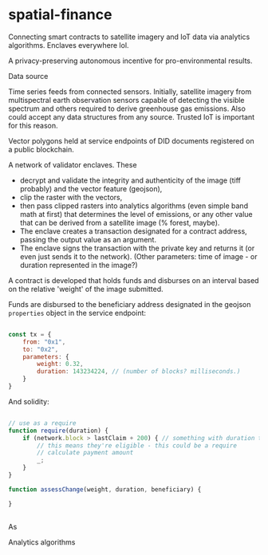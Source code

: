 # spatial-finance

Connecting smart contracts to satellite imagery and IoT data via analytics algorithms. Enclaves everywhere lol. 

A privacy-preserving autonomous incentive for pro-environmental results. 


Data source

Time series feeds from connected sensors. Initially, satellite imagery from multispectral earth observation sensors capable of detecting the visible spectrum and others required to derive greenhouse gas emissions. Also could accept any data structures from any source. Trusted IoT is important for this reason.

Vector polygons held at service endpoints of DID documents registered on a public blockchain.

A network of validator enclaves. These 
- decrypt and validate the integrity and authenticity of the image (tiff probably) and the vector feature (geojson), 
- clip the raster with the vectors, 
- then pass clipped rasters into analytics algorithms (even simple band math at first) that determines the level of emissions, or any other value that can be derived from a satellite image (% forest, maybe). 
- The enclave creates a transaction designated for a contract address, passing the output value as an argument. 
- The enclave signs the transaction with the private key and returns it (or even just sends it to the network). (Other parameters: time of image - or duration represented in the image?)

A contract is developed that holds funds and disburses on an interval based on the relative 'weight' of the image submitted.

Funds are disbursed to the beneficiary address designated in the geojson `properties` object in the service endpoint:

```javascript

const tx = {
    from: "0x1",
    to: "0x2",
    parameters: {
        weight: 0.32,
        duration: 143234224, // (number of blocks? milliseconds.)
    }
}

```

And solidity:

```javascript

// use as a require
function require(duration) {
    if (network.block > lastClaim + 200) { // something with duration too? Can only claim so often
        // this means they're eligible - this could be a require
        // calculate payment amount
        _;
    }
}

function assessChange(weight, duration, beneficiary) {

}
    

```

As 

Analytics algorithms 